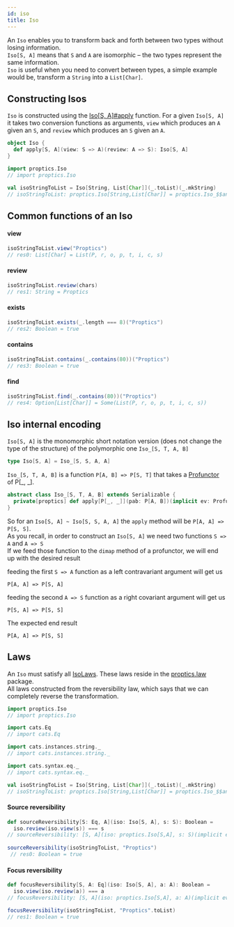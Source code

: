 ```yaml
---
id: iso
title: Iso
---
```


An `Iso` enables you to transform back and forth between two types without losing information.<br/>
`Iso[S, A]` means that `S` and `A` are isomorphic – the two types represent the same information.<br/>
`Iso` is useful when you need to convert between types, a simple example would be, transform a `String` into a `List[Char]`.

## Constructing Isos

`Iso` is constructed using the [Iso[S, A]#apply](/Proptics/api/proptics/Iso$.html) function. For a given `Iso[S, A]` it takes two conversion functions as arguments,
`view` which produces an `A` given an `S`, and `review` which produces an `S` given an `A`.

```scala
object Iso {
  def apply[S, A](view: S => A)(review: A => S): Iso[S, A]
}
```

```scala
import proptics.Iso
// import proptics.Iso

val isoStringToList = Iso[String, List[Char]](_.toList)(_.mkString)
// isoStringToList: proptics.Iso[String,List[Char]] = proptics.Iso_$$anon$16@4b898027  
```

## Common functions of an Iso

#### view
```scala
isoStringToList.view("Proptics") 
// res0: List[Char] = List(P, r, o, p, t, i, c, s)
```

#### review
```scala
isoStringToList.review(chars)
// res1: String = Proptics
```

#### exists
```scala
isoStringToList.exists(_.length === 8)("Proptics")
// res2: Boolean = true
```

#### contains
```scala
isoStringToList.contains(_.contains(80))("Proptics")
// res3: Boolean = true
```

#### find
```scala
isoStringToList.find(_.contains(80))("Proptics")
// res4: Option[List[Char]] = Some(List(P, r, o, p, t, i, c, s))
```

## Iso internal encoding

`Iso[S, A]` is the monomorphic short notation version (does not change the type of the structure) of the polymorphic one `Iso_[S, T, A, B]`

```scala
type Iso[S, A] = Iso_[S, S, A, A]
``` 

`Iso_[S, T, A, B]` is a function `P[A, B] => P[S, T]` that takes a [Profunctor](/Proptics/docs/profunctors/profunctor) of P[_, _].

```scala
abstract class Iso_[S, T, A, B] extends Serializable {
  private[proptics] def apply[P[_, _]](pab: P[A, B])(implicit ev: Profunctor[P]): P[S, T]
}
```

So for an `Iso[S, A] ~ Iso[S, S, A, A]` the `apply` method will be `P[A, A] => P[S, S]`. <br/> 
As you recall, in order to construct an `Iso[S, A]` we need two functions `S => A` and `A => S`<br/>
If we feed those function to the `dimap` method of a profunctor, we will end up with the desired result

feeding the first `S => A` function as a left contravariant argument will get us

```
P[A, A] => P[S, A]
```

feeding the second `A => S` function as a right covariant argument will get us

```
P[S, A] => P[S, S]
```

The expected end result
```
P[A, A] => P[S, S] 
```

## Laws

An `Iso` must satisfy all [IsoLaws](/Proptics/api/proptics/law/IsoLaws.html). These laws reside in the [proptics.law](/Proptics/api/proptics/law/index.html) package.<br/>
All laws constructed from the reversibility law, which says that we can completely reverse the transformation.

```scala
import proptics.Iso
// import proptics.Iso

import cats.Eq
// import cats.Eq

import cats.instances.string._
// import cats.instances.string._ 

import cats.syntax.eq._
// import cats.syntax.eq._

val isoStringToList = Iso[String, List[Char]](_.toList)(_.mkString)
// isoStringToList: proptics.Iso[String,List[Char]] = proptics.Iso_$$anon$16@4b898027 
```

#### Source reversibility
```scala
def sourceReversibility[S: Eq, A](iso: Iso[S, A], s: S): Boolean = 
  iso.review(iso.view(s)) === s
// sourceReversibility: [S, A](iso: proptics.Iso[S,A], s: S)(implicit evidence$1: cats.Eq[S])Boolean
 
sourceReversibility(isoStringToList, "Proptics")
 // res0: Boolean = true
```

#### Focus reversibility

```scala
def focusReversibility[S, A: Eq](iso: Iso[S, A], a: A): Boolean = 
  iso.view(iso.review(a)) === a
// focusReversibility: [S, A](iso: proptics.Iso[S,A], a: A)(implicit evidence$1: cats.Eq[A])Boolean

focusReversibility(isoStringToList, "Proptics".toList)
// res1: Boolean = true
```